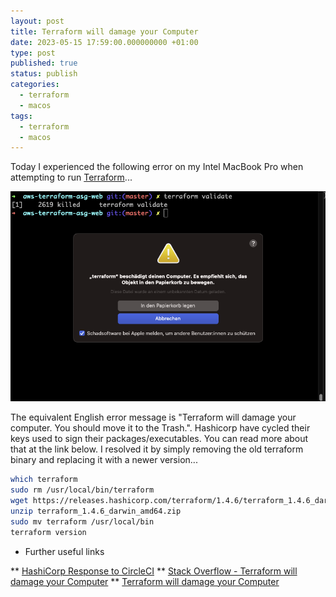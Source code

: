 ```yaml
---
layout: post
title: Terraform will damage your Computer
date: 2023-05-15 17:59:00.000000000 +01:00
type: post
published: true
status: publish
categories:
  - terraform
  - macos
tags:
  - terraform
  - macos
---
```

Today I experienced the following error on my Intel MacBook Pro when attempting to run [Terraform](https://www.terraform.io/)...

![MacOS Terraform will damage your computer ](assets/2023/05/macos-terraform-damage-computer.png)

The equivalent English error message is "Terraform will damage your computer. You should move it to the Trash.". Hashicorp have cycled their keys used to sign their packages/executables. You can read more about that at the link below. I resolved it by simply removing the old terraform binary and replacing it with a newer version...

```bash
which terraform
sudo rm /usr/local/bin/terraform
wget https://releases.hashicorp.com/terraform/1.4.6/terraform_1.4.6_darwin_amd64.zip
unzip terraform_1.4.6_darwin_amd64.zip
sudo mv terraform /usr/local/bin
terraform version
```

* Further useful links

** [HashiCorp Response to CircleCI](https://support.hashicorp.com/hc/en-us/articles/13177506317203)
** [Stack Overflow - Terraform will damage your Computer](https://stackoverflow.com/questions/76129509/terraform-will-damage-your-computer-on-macos-intel)
** [Terraform will damage your Computer](https://www.storagetutorials.com/solved-terraform-will-damage-your-computer/)